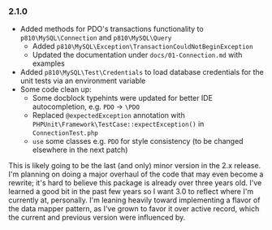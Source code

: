 ### 2.1.0
- Added methods for PDO's transactions functionality to `p810\MySQL\Connection` and `p810\MySQL\Query`
    * Added `p810\MySQL\Exception\TransactionCouldNotBeginException`
    * Updated the documentation under `docs/01-Connection.md` with examples
- Added `p810\MySQL\Test\Credentials` to load database credentials for the unit tests via an environment variable
- Some code clean up:
    * Some docblock typehints were updated for better IDE autocompletion, e.g. `PDO` -> `\PDO`
    * Replaced `@expectedException` annotation with `PHPUnit\Framework\TestCase::expectException()` in `ConnectionTest.php`
    * `use` some classes e.g. `PDO` for style consistency (to be changed elsewhere in the next patch)

This is likely going to be the last (and only) minor version in the 2.x release. I'm planning on doing a major overhaul of the code that may even become a rewrite; it's hard to believe this package is already over three years old. I've learned a good bit in the past few years so I want 3.0 to reflect where I'm currently at, personally. I'm leaning heavily toward implementing a flavor of the data mapper pattern, as I've grown to favor it over active record, which the current and previous version were influenced by.